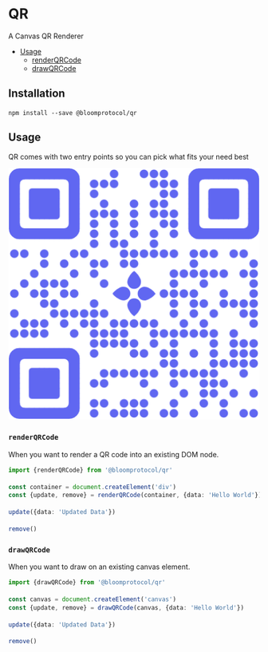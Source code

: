 # QR

A Canvas QR Renderer

- [Usage](#usage)
  - [renderQRCode](#render-qr-code)
  - [drawQRCode](#draw-qr-code)

## Installation

```
npm install --save @bloomprotocol/qr
```

## Usage

QR comes with two entry points so you can pick what fits your need best

![Sample QR](https://github.com/hellobloom/qr/raw/master/images/sampleQR.png)

### `renderQRCode`

When you want to render a QR code into an existing DOM node.

```typescript
import {renderQRCode} from '@bloomprotocol/qr'

const container = document.createElement('div')
const {update, remove} = renderQRCode(container, {data: 'Hello World'})

update({data: 'Updated Data'})

remove()
```

### `drawQRCode`

When you want to draw on an existing canvas element.

```typescript
import {drawQRCode} from '@bloomprotocol/qr'

const canvas = document.createElement('canvas')
const {update, remove} = drawQRCode(canvas, {data: 'Hello World'})

update({data: 'Updated Data'})

remove()
```
